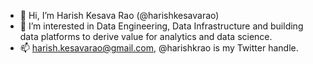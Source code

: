 - 👋 Hi, I’m Harish Kesava Rao (@harishkesavarao)
- 👀 I’m interested in Data Engineering, Data Infrastructure and building data platforms to derive value for analytics and data science.
- 📫 harish.kesavarao@gmail.com, @harishkrao is my Twitter handle.

<!---
harishkesavarao/harishkesavarao is a ✨ special ✨ repository because its `README.md` (this file) appears on your GitHub profile.
You can click the Preview link to take a look at your changes.
--->
